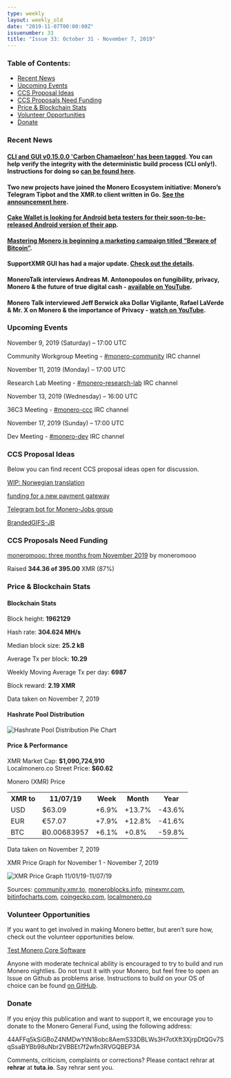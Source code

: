 ```yaml
---
type: weekly
layout: weekly_old
date: "2019-11-07T00:00:00Z"
issuenumber: 33
title: "Issue 33: October 31 - November 7, 2019"
---
```


<h3>Table of Contents:</h3>
<ul class="contents">
    <li><a href="#news">Recent News</a></li>
    <li><a href="#events">Upcoming Events</a></li>
    <li><a href="#ideas">CCS Proposal Ideas</a></li>
    <li><a href="#proposals">CCS Proposals Need Funding</a></li>
    <li><a href="#stats">Price & Blockchain Stats</a></li>
    <li><a href="#volunteer">Volunteer Opportunities</a></li>
    <li><a href="#donate">Donate</a></li>
</ul>

<h3 id="news">Recent News</h3>

<div class="newsbyte">
    <h4><a href="https://github.com/monero-project/monero/releases/tag/v0.15.0.0" target="_blank">CLI and GUI v0.15.0.0 'Carbon Chamaeleon' has been tagged</a>. You can help verify the integrity with the deterministic build process (CLI only!). Instructions for doing so <a href="https://github.com/monero-project/monero/tree/master/contrib/gitian#gitian-building" target="_blank">can be found here</a>.
    </h4>
</div>

<div class="newsbyte">
    <h4>Two new projects have joined the Monero Ecosystem initiative: Monero’s Telegram Tipbot and the XMR.to client written in Go. <a href="https://www.reddit.com/r/Monero/comments/ds191t/2_new_projects_join_the_monero_ecosystem_the/" target="_blank">See the announcement here</a>.
    </h4>
</div>

<div class="newsbyte">
    <h4><a href="https://www.reddit.com/r/Monero/comments/drma4z/cake_wallet_looking_for_android_testers/" target="_blank">Cake Wallet is looking for Android beta testers for their soon-to-be-released Android version of their app</a>.
    </h4>
</div>

<div class="newsbyte">
    <h4><a href="https://masteringmonero.com/bitcoin.html" target="_blank">Mastering Monero is beginning a marketing campaign titled “Beware of Bitcoin”</a>.
    </h4>
</div>

<div class="newsbyte">
    <h4>SupportXMR GUI has had a major update. <a href="https://www.reddit.com/r/Monero/comments/ds2rgy/supportxmrgui_update_twice_the_features_half_the/" target="_blank">Check out the details</a>.
    </h4>
</div>

<div class="newsbyte">
    <h4>MoneroTalk interviews Andreas M. Antonopoulos on fungibility, privacy, Monero & the future of true digital cash - <a href="https://youtu.be/2wDekBAGydg" target="_blank">available on YouTube</a>.
    </h4>
</div>

<div class="newsbyte">
    <h4>Monero Talk interviewed Jeff Berwick aka Dollar Vigilante, Rafael LaVerde & Mr. X on Monero & the importance of Privacy - <a href="https://youtu.be/HvObG9Fo13M" target="_blank">watch on YouTube</a>.
    </h4>
</div>

<h3 id="events">Upcoming Events</h3>

<div class="event">
    <p class="date" markdown="1">November 9, 2019 (Saturday) – 17:00 UTC</p>
    <p markdown="1">Community Workgroup Meeting - <a href="irc://chat.freenode.net/#monero-community" target="_blank">#monero-community</a> IRC channel</p>
</div>

<div class="event">
    <p class="date" markdown="1">November 11, 2019 (Monday) – 17:00 UTC</p>
    <p markdown="1">Research Lab Meeting - <a href="irc://chat.freenode.net/#monero-research-lab" target="_blank">#monero-research-lab</a> IRC channel</p>
</div>

<div class="event">
    <p class="date" markdown="1">November 13, 2019 (Wednesday) – 16:00 UTC</p>
    <p markdown="1">36C3 Meeting - <a href="irc://chat.freenode.net/#monero-ccc" target="_blank">#monero-ccc</a> IRC channel</p>
</div>

<div class="event">
    <p class="date" markdown="1">November 17, 2019 (Sunday) – 17:00 UTC</p>
    <p markdown="1">Dev Meeting - <a href="irc://chat.freenode.net/#monero-dev" target="_blank">#monero-dev</a> IRC channel</p>
</div>

<h3 id="ideas">CCS Proposal Ideas</h3>

<p>Below you can find recent CCS proposal ideas open for discussion.</p>

<div class="proposal">
<p><a href="https://repo.getmonero.org/monero-project/ccs-proposals/merge_requests/102" target="_blank">WIP: Norwegian translation</a></p>
</div>

<div class="proposal">
<p><a href="https://repo.getmonero.org/monero-project/ccs-proposals/merge_requests/97" target="_blank">funding for a new payment gateway</a></p>
</div>

<div class="proposal">
<p><a href="https://repo.getmonero.org/monero-project/ccs-proposals/merge_requests/91" target="_blank">Telegram bot for Monero-Jobs group</a></p>
</div>

<div class="proposal">
<p><a href="https://repo.getmonero.org/monero-project/ccs-proposals/merge_requests/88" target="_blank">BrandedGIFS-JB</a></p>
</div>

<h3 id="proposals">CCS Proposals Need Funding</h3>

<div class="proposal">
    <p><a href="https://ccs.getmonero.org/proposals/mooo-2019-11.html" target="_blank">moneromooo: three months from November 2019</a> by moneromooo</p>
    <p>Raised <b>344.36 of 395.00</b> XMR (87%)</p>
</div>

<h3 id="stats">Price & Blockchain Stats</h3>

<h4 class="stat">Blockchain Stats</h4>

<div class="bcstats">
    <p>Block height: <b>1962129</b></p>
    <p>Hash rate: <b>304.624 MH/s</b></p>
    <p>Median block size: <b>25.2 kB</b></p>
    <p>Average Tx per block: <b>10.29</b></p>
    <p>Weekly Moving Average Tx per day: <b>6987</b></p>
    <p>Block reward: <b>2.19 XMR</b></p>
</div>
<p class="note">Data taken on November 7, 2019</p>

<h4 class="stat">Hashrate Pool Distribution</h4>
<p><img src="/img/hashrate-pool-distribution-1107.png" alt="Hashrate Pool Distribution Pie Chart"/></p>

<h4 class="stat">Price & Performance</h4>

<div class="price-intro">XMR Market Cap: <b>$1,090,724,910</b><br>Localmonero.co Street Price: <b>$60.62</b></div>

<p class="table-title">Monero (XMR) Price</p>
<table class="price-table">
  <tr class="row1">
    <th>XMR to</th>
    <th>11/07/19</th>
    <th>Week</th>
    <th>Month</th>
    <th>Year</th>
  </tr>
  <tr>
    <td data-th="XMR to">USD</td>
    <td data-th="11/07/19">$63.09</td>
    <td data-th="Week" class="green">+6.9%</td>
    <td data-th="Month" class="green">+13.7%</td>
    <td data-th="Year" class="red">-43.6%</td>
  </tr>
  <tr class="row3">
    <td data-th="XMR to">EUR</td>
    <td data-th="11/07/19">€57.07</td>
    <td data-th="Week" class="green">+7.9%</td>
    <td data-th="Month" class="green">+12.8%</td>
    <td data-th="Year" class="red">-41.6%</td>
  </tr>
  <tr>
    <td data-th="XMR to">BTC</td>
    <td data-th="11/07/19">Ƀ0.00683957</td>
    <td data-th="Week" class="green">+6.1%</td>
    <td data-th="Month" class="green">+0.8%</td>
    <td data-th="Year" class="red">-59.8%</td>
  </tr>
</table>
<p class="note">Data taken on November 7, 2019</p>

<p class="table-title">XMR Price Graph for November 1 - November 7, 2019</p>

![XMR Price Graph 11/01/19-11/07/19](/img/weekly-chart-1107.png "XMR Price Graph 11/01/19-11/07/19") 

Sources: <a href="https://community.xmr.to/explorer/mainnet/" target="_blank">community.xmr.to</a>, <a href="https://moneroblocks.info/stats/transaction-stats" target="_blank">moneroblocks.info</a>, <a href="https://minexmr.com/pools.html" target="_blank">minexmr.com</a>, <a href="https://bitinfocharts.com/monero/" target="_blank">bitinfocharts.com</a>, <a href="https://www.coingecko.com/" target="_blank">coingecko.com</a>, <a href="https://localmonero.co/" target="_blank">localmonero.co</a>

<h3 id="volunteer">Volunteer Opportunities</h3>

<p>If you want to get involved in making Monero better, but aren’t sure how, check out the volunteer opportunities below.</p>

<div class="newsbyte">
    <p class="date"><a href="https://github.com/monero-project/monero" target="_blank">Test Monero Core Software</a></p>
    <p>Anyone with moderate technical ability is encouraged to try to build and run Monero nightlies. Do not trust it with your Monero, but feel free to open an Issue on Github as problems arise. Instructions to build on your OS of choice can be found <a href="https://github.com/monero-project/monero#compiling-monero-from-source" target="_blank">on GitHub</a>. </p>
</div>

<h3 id="donate">Donate</h3>

<p markdown="1">If you enjoy this publication and want to support it, we encourage you to donate to the Monero General Fund, using the following address:</p>

<p class="address" markdown="1">44AFFq5kSiGBoZ4NMDwYtN18obc8AemS33DBLWs3H7otXft3XjrpDtQGv7SqSsaBYBb98uNbr2VBBEt7f2wfn3RVGQBEP3A</p>

<!--p><a href="monero:44AFFq5kSiGBoZ4NMDwYtN18obc8AemS33DBLWs3H7otXft3XjrpDtQGv7SqSsaBYBb98uNbr2VBBEt7f2wfn3RVGQBEP3A" class="qr"><img src="/img/donate-monero.png"></a></p-->

Comments, criticism, complaints or corrections? Please contact rehrar at **rehrar** at **tuta.io**. Say rehrar sent you.